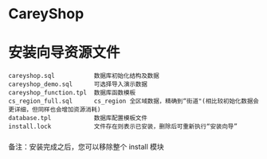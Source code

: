 CareyShop
===============

# 安装向导资源文件

```
careyshop.sql           数据库初始化结构及数据
careyshop_demo.sql      可选择导入演示数据
careyshop_function.tpl  数据库函数模板
cs_region_full.sql      cs_region 全区域数据，精确到“街道"(相比较初始化数据会更详细，但同样也会增加资源消耗)
database.tpl            数据库配置模板文件
install.lock            文件存在则表示已安装，删除后可重新执行“安装向导”
```

###
备注：安装完成之后，您可以移除整个 install 模块

